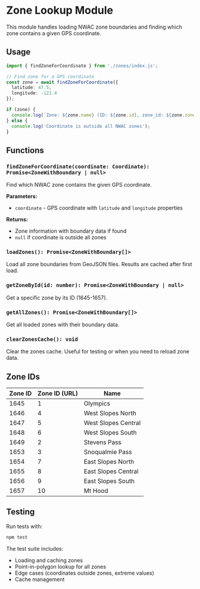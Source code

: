 # Zone Lookup Module

This module handles loading NWAC zone boundaries and finding which zone contains a given GPS coordinate.

## Usage

```typescript
import { findZoneForCoordinate } from './zones/index.js';

// Find zone for a GPS coordinate
const zone = await findZoneForCoordinate({
  latitude: 47.5,
  longitude: -121.4
});

if (zone) {
  console.log(`Zone: ${zone.name} (ID: ${zone.id}, zone_id: ${zone.zone_id})`);
} else {
  console.log('Coordinate is outside all NWAC zones');
}
```

## Functions

### `findZoneForCoordinate(coordinate: Coordinate): Promise<ZoneWithBoundary | null>`

Find which NWAC zone contains the given GPS coordinate.

**Parameters:**
- `coordinate` - GPS coordinate with `latitude` and `longitude` properties

**Returns:**
- Zone information with boundary data if found
- `null` if coordinate is outside all zones

### `loadZones(): Promise<ZoneWithBoundary[]>`

Load all zone boundaries from GeoJSON files. Results are cached after first load.

### `getZoneById(id: number): Promise<ZoneWithBoundary | null>`

Get a specific zone by its ID (1645-1657).

### `getAllZones(): Promise<ZoneWithBoundary[]>`

Get all loaded zones with their boundary data.

### `clearZonesCache(): void`

Clear the zones cache. Useful for testing or when you need to reload zone data.

## Zone IDs

| Zone ID | Zone ID (URL) | Name |
|---------|---------------|------|
| 1645 | 1 | Olympics |
| 1646 | 4 | West Slopes North |
| 1647 | 5 | West Slopes Central |
| 1648 | 6 | West Slopes South |
| 1649 | 2 | Stevens Pass |
| 1653 | 3 | Snoqualmie Pass |
| 1654 | 7 | East Slopes North |
| 1655 | 8 | East Slopes Central |
| 1656 | 9 | East Slopes South |
| 1657 | 10 | Mt Hood |

## Testing

Run tests with:
```bash
npm test
```

The test suite includes:
- Loading and caching zones
- Point-in-polygon lookup for all zones
- Edge cases (coordinates outside zones, extreme values)
- Cache management
